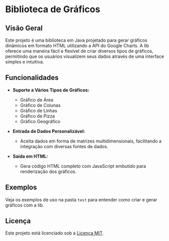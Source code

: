 # Biblioteca de Gráficos

## Visão Geral

Este projeto é uma biblioteca em Java projetado para gerar gráficos dinâmicos em formato HTML utilizando a API do Google Charts. A lib oferece uma maneira fácil e flexível de criar diversos tipos de gráficos, permitindo que os usuários visualizem seus dados através de uma interface simples e intuitiva.

## Funcionalidades

- **Suporte a Vários Tipos de Gráficos:**
  - Gráfico de Área
  - Gráfico de Colunas
  - Gráfico de Linhas
  - Gráfico de Pizza
  - Gráfico Geográfico

- **Entrada de Dados Personalizável:**
  - Aceita dados em forma de matrizes multidimensionais, facilitando a integração com diversas fontes de dados.

- **Saída em HTML:**
  - Gera código HTML completo com JavaScript embutido para renderização dos gráficos.

## Exemplos

Veja os exemplos de uso na pasta `test` para entender como criar e gerar gráficos com a lib.

## Licença

Este projeto está licenciado sob a [Licença MIT](LICENSE).
